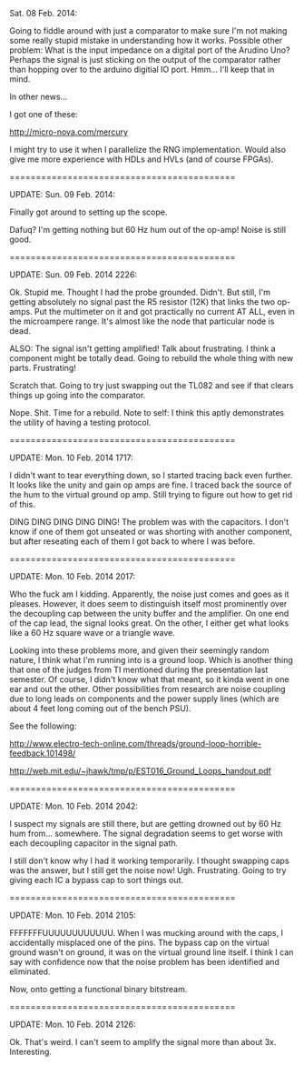 Sat. 08 Feb. 2014: 
 
Going to fiddle around with just a comparator to make sure I'm not making
some really stupid mistake in understanding how it works. Possible other
problem: What is the input impedance on a digital port of the Arudino Uno?
Perhaps the signal is just sticking on the output of the comparator rather
than hopping over to the arduino digitial IO port. Hmm... I'll keep that in
mind. 
 
In other news... 
 
I got one of these: 
 
http://micro-nova.com/mercury 
 
I might try to use it when I parallelize the RNG implementation. Would also 
give me more experience with HDLs and HVLs (and of course FPGAs). 

===========================================

UPDATE: Sun. 09 Feb. 2014:

Finally got around to setting up the scope.

Dafuq? I'm getting nothing but 60 Hz hum out of the op-amp! Noise is still 
good.

===========================================

UPDATE: Sun. 09 Feb. 2014 2226:

Ok. Stupid me. Thought I had the probe grounded. Didn't. But still, I'm 
getting absolutely no signal past the R5 resistor (12K) that links the two 
op-amps. Put the multimeter on it and got practically no current AT ALL, even 
in the microampere range. It's almost like the node that particular node is 
dead.

ALSO: The signal isn't getting amplified! Talk about frustrating. I think 
a component might be totally dead. Going to rebuild the whole thing with new 
parts. Frustrating!

Scratch that. Going to try just swapping out the TL082 and see if that 
clears things up going into the comparator.

Nope. Shit. Time for a rebuild. Note to self: I think this aptly demonstrates 
the utility of having a testing protocol.

===========================================

UPDATE: Mon. 10 Feb. 2014 1717:

I didn't want to tear everything down, so I started tracing back even 
further. It looks like the unity and gain op amps are fine. I traced back the 
source of the hum to the virtual ground op amp. Still trying to figure out 
how to get rid of this. 

DING DING DING DING DING! The problem was with the capacitors. I don't know 
if one of them got unseated or was shorting with another component, but after 
reseating each of them I got back to where I was before.

===========================================

UPDATE: Mon. 10 Feb. 2014 2017:

Who the fuck am I kidding. Apparently, the noise just comes and goes as it 
pleases. However, it does seem to distinguish itself most prominently over 
the decoupling cap between the unity buffer and the amplifier. On one end 
of the cap lead, the signal looks great. On the other, I either get what 
looks like a 60 Hz square wave or a triangle wave.

Looking into these problems more, and given their seemingly random nature, I 
think what I'm running into is a ground loop. Which is another thing that one 
of the judges from TI mentioned during the presentation last semester. Of 
course, I didn't know what that meant, so it kinda went in one ear and out the 
other. Other possibilities from research are noise coupling due to long 
leads on components and the power supply lines (which are about 4 feet long 
coming out of the bench PSU).

See the following:

http://www.electro-tech-online.com/threads/ground-loop-horrible-feedback.101498/

http://web.mit.edu/~jhawk/tmp/p/EST016_Ground_Loops_handout.pdf

===========================================

UPDATE: Mon. 10 Feb. 2014 2042:

I suspect my signals are still there, but are getting drowned out by 60 Hz hum 
from... somewhere. The signal degradation seems to get worse with each 
decoupling capacitor in the signal path.

I still don't know why I had it working temporarily. I thought swapping caps 
was the answer, but I still get the noise now! Ugh. Frustrating. Going to 
try giving each IC a bypass cap to sort things out.

===========================================

UPDATE: Mon. 10 Feb. 2014 2105:

FFFFFFFUUUUUUUUUUUU. When I was mucking around with the caps, I accidentally 
misplaced one of the pins. The bypass cap on the virtual ground wasn't on 
ground, it was on the virtual ground line itself. I think I can say 
with confidence now that the noise problem has been identified and eliminated.

Now, onto getting a functional binary bitstream.

===========================================

UPDATE: Mon. 10 Feb. 2014 2126:

Ok. That's weird. I can't seem to amplify the signal more than about 3x. 
Interesting.
